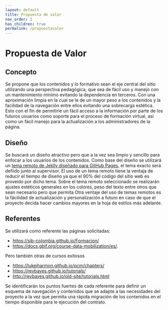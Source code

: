 ```yaml
---
layout: default
title: Propuesta de valor
nav_order: 2
has_children: true
permalink: /propuestavalor
---
```


# Propuesta de Valor

## Concepto

Se propone que los contenidos y lo formativo sean el eje central del sitio utilizando una perspectiva pedagógica, que sea de fácil uso y manejo con un mantenimiento mínimo evitando la dependencia en terceros. Con una aproximación limpia en la cual se le de un mayor peso a los contenidos y la facilidad de la navegación entre ellos evitando una sobrecarga  estética. Esto con el fin de permitirle un fácil acceso a la información por parte de los futuros usuarios como soporte para el proceso de formación virtual, así como un fácil manejo para la actualización a los administradores de la página.

## Diseño

Se buscará un diseño atractivo pero que a la vez sea limpio y sencillo para enfocar a los usuarios de los contenidos.
Como base del diseño se utilizará un [tema remoto de Jeklly diseñado para GitHub Pages](https://jekyllthemes.io/github-pages-themes), el tema exacto será defiido junto al supervisor. El uso de un tema remoto tiene la ventaja de reducir el tiempo de diseño ya que el 90% del código del sitio web es proveido por dicho tema.
Sobre el tema remoto seleccionado se realizarán ajustes estéticos generales en los colores, peso del texto entre otros que sean necesario pero que permita
Otra ventaje del uso de temas remotos es la fácilidad de actualización y personalización a futuro en caso de que el proyecto decida hacer cambios mayores en la hoja de estilos más adelante.

## Referentes

Se utilizará como referente las páginas solicitadas:
- https://sib-colombia.github.io/Formacion/
- https://docs.gbif.org/course-data-mobilization/es/.

Pero también otras de cursos exítosos
- https://lukejharmon.github.io/pcm/chapters/
- https://revbayes.github.io/tutorials/ 
- http://revbayes.github.io/old-site/tutorials.html


Se identificarán los puntos fuertes de cada referente para definir un esquema de navegación y contenidos que se adapte a las necesidades del proyecto a la vez que permita una rápida migración de los contenidos en el tiempo disponible para le ejecución del contrato.
